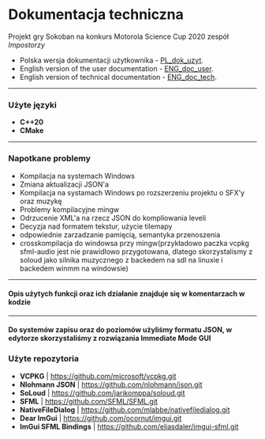 # Dokumentacja techniczna

Projekt gry Sokoban na konkurs Motorola Science Cup 2020 
zespół *Impostorzy*

- Polska wersja dokumentacji użytkownika - [PL_dok_uzyt](./PL_dok_uzyt.md).
- English version of the user documentation - [ENG_doc_user](./ENG_doc_user.md).
- English version of technical documentation - [ENG_doc_tech](./ENG_doc_tech.md).

***
### Użyte języki 
- **C++20**
- **CMake**


***

### Napotkane problemy

- Kompilacja na systemach Windows
- Zmiana aktualizacji JSON'a
- Kompilacja na systamach Windows po rozszerzeniu projektu o SFX'y oraz muzykę
- Problemy kompilacyjne mingw
- Odrzucenie XML'a na rzecz JSON do kompliowania leveli
- Decyzja nad formatem tekstur, użycie tilemapy
- odpowiednie zarzadzanie pamięcią, semantyka przenoszenia
-  crosskompilacja do windowsa przy mingw(przykładowo paczka vcpkg sfml-audio jest nie prawidlowo przygotowana, dlatego     skorzystalismy z soloud jako silnika muzycznego z backedem na sdl na linuxie i backedem winmm na windowsie)
 


***

#### Opis użytych funkcji oraz ich działanie znajduje się w komentarzach w kodzie 

***
#### Do systemów zapisu oraz do poziomów użyliśmy formatu JSON, w edytorze skorzystaliśmy z rozwiązania Immediate Mode GUI

### Użyte repozytoria

- **VCPKG** | https://github.com/microsoft/vcpkg.git
- **Nlohmann JSON** | https://github.com/nlohmann/json.git
- **SoLoud** | https://github.com/jarikomppa/soloud.git
- **SFML** | https://github.com/SFML/SFML.git
- **NativeFileDialog** | https://github.com/mlabbe/nativefiledialog.git
- **Dear ImGui** | https://github.com/ocornut/imgui.git
- **ImGui SFML Bindings** | https://github.com/eliasdaler/imgui-sfml.git
